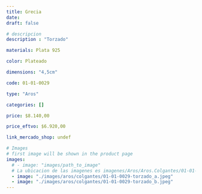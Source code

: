 ```yaml
---
title: Grecia
date: 
draft: false

# descripcion
description : "Torzado"

materials: Plata 925

color: Plateado

dimensions: "4,5cm"

code: 01-01-0029

type: "Aros"

categories: []

price: $8.140,00

price_eftvo: $6.920,00

link_mercado_shop: undef

# Images
# first image will be shown in the product page
images:
  # - image: "images/path_to_image"
  # La ubicacion de las imagenes es imagenes/Aros/Aros.Colgantes/01-01-0029-grecia
  - image: "./images/aros/colgantes/01-01-0029-torzado_a.jpeg"
  - image: "./images/aros/colgantes/01-01-0029-torzado_b.jpeg"
---
```

